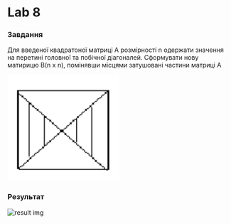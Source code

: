 # Lab 8

### Завдання 
Для введеної квадратоної матриці А розмірності n одержати значення на перетині головної та побічної діагоналей. Сформувати нову матирицю B(n x n), помінявши місцями затушовані частини матриці A

![task image](./assets/task.png)

### Результат
![result img](./assets/result.png)